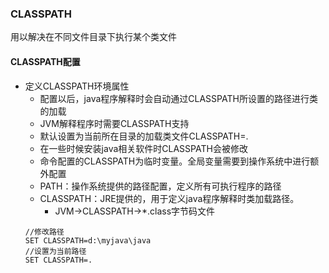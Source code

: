 ### CLASSPATH
用以解决在不同文件目录下执行某个类文件

#### CLASSPATH配置
- 定义CLASSPATH环境属性
    - 配置以后，java程序解释时会自动通过CLASSPATH所设置的路径进行类的加载
    - JVM解释程序时需要CLASSPATH支持
    - 默认设置为当前所在目录的加载类文件CLASSPATH=.
    - 在一些时候安装java相关软件时CLASSPATH会被修改
    - 命令配置的CLASSPATH为临时变量。全局变量需要到操作系统中进行额外配置
    - PATH：操作系统提供的路径配置，定义所有可执行程序的路径
    - CLASSPATH：JRE提供的，用于定义java程序解释时类加载路径。
        - JVM->CLASSPATH->*.class字节码文件
    ```
    //修改路径
    SET CLASSPATH=d:\myjava\java
    //设置为当前路径
    SET CLASSPATH=.
    ```
